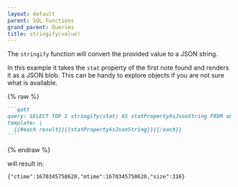 ```yaml
---
layout: default
parent: SQL Functions
grand_parent: Queries
title: stringify(value)
---
```

The `stringify` function will convert the provided value to a JSON string.

In this example it takes the `stat` property of the first note found and renders it as a JSON blob. This can be handy to explore objects if you are not sure what is available.

{% raw %}

````markdown
```qatt
query: SELECT TOP 1 stringify(stat) AS statPropertyAsJsonString FROM obsidian_markdown_notes
template: |
  {{#each result}}{{statPropertyAsJsonString}}{{/each}}
```
````

{% endraw %}

will result in:

```text
{"ctime":1670345758620,"mtime":1670345758620,"size":316}
```